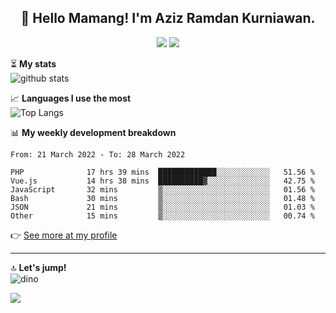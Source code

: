<h2 align="center">👋 Hello Mamang! I'm Aziz Ramdan Kurniawan.</h2>  
<p align="center">
  <img src="https://komarev.com/ghpvc/?username=azizramdan">
  <img src="https://wakatime.com/badge/user/90056fa0-4c31-4eca-954e-2a3ac05896f9.svg">
</p>
    
⏳ **My stats**  
![github stats](https://github-readme-stats.vercel.app/api?username=azizramdan&show_icons=true&count_private=true&title_color=000&hide_border=true&hide_title=true)  

📈 **Languages I use the most**  
![Top Langs](https://github-readme-stats.vercel.app/api/top-langs/?username=azizramdan&layout=compact&langs_count=6&hide=tsql&hide_border=true&hide_title=true&exclude_repo=Futsal-Go,Futsal-Go-Admin,Sistem-Informasi-Sensus-Harian-Rawat-Inap)  

📊 **My weekly development breakdown**
<!--START_SECTION:waka-->

```text
From: 21 March 2022 - To: 28 March 2022

PHP              17 hrs 39 mins  █████████████░░░░░░░░░░░░   51.56 %
Vue.js           14 hrs 38 mins  ██████████▓░░░░░░░░░░░░░░   42.75 %
JavaScript       32 mins         ▒░░░░░░░░░░░░░░░░░░░░░░░░   01.56 %
Bash             30 mins         ▒░░░░░░░░░░░░░░░░░░░░░░░░   01.48 %
JSON             21 mins         ▒░░░░░░░░░░░░░░░░░░░░░░░░   01.03 %
Other            15 mins         ▒░░░░░░░░░░░░░░░░░░░░░░░░   00.74 %
```

<!--END_SECTION:waka-->
👉 [See more at my profile](https://wakatime.com/@azizramdan)
***
🔝 **Let's jump!**  
![dino](https://raw.githubusercontent.com/azizramdan/azizramdan/master/dino.gif)  

![](https://hit.yhype.me/github/profile?user_id=27954794)
